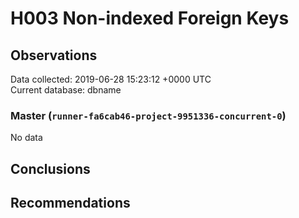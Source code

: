 # H003 Non-indexed Foreign Keys #

## Observations ##
Data collected: 2019-06-28 15:23:12 +0000 UTC  
Current database: dbname  

### Master (`runner-fa6cab46-project-9951336-concurrent-0`) ###


No data


## Conclusions ##


## Recommendations ##


